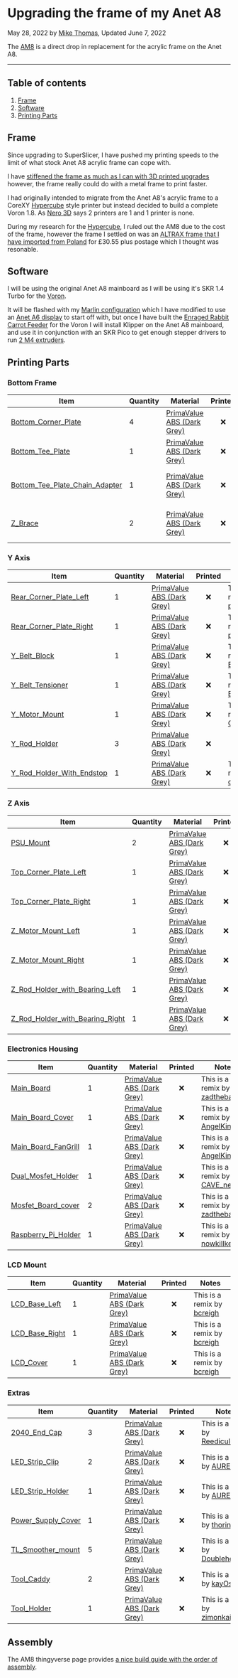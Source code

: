 # Upgrading the frame of my Anet A8

May 28, 2022 by [Mike Thomas](https://github.com/mikepthomas),
Updated June 7, 2022

The [AM8](https://www.thingiverse.com/thing:2263216) is a direct drop in replacement for the acrylic frame on the Anet A8.

---

## Table of contents

1. [Frame](#frame)
2. [Software](#software)
3. [Printing Parts](#printing-parts)

## Frame

Since upgrading to SuperSlicer, I have pushed my printing speeds to the limit of what stock Anet A8 acrylic frame can cope with.

I have [stiffened the frame as much as I can with 3D printed upgrades](printer-printed-upgrades.md#frame-bracing) however, the frame really could do with a metal frame to print faster.

I had originally intended to migrate from the Anet A8's acrylic frame to a CoreXY [Hypercube](printer-hypercube.md) style printer but instead decided to build a complete Voron 1.8. As [Nero 3D](https://www.onlybenchies.com/) says 2 printers are 1 and 1 printer is none.

During my research for the [Hypercube](printer-hypercube.md), I ruled out the AM8 due to the cost of the frame, however the frame I settled on was an [ALTRAX frame that I have imported from Poland](https://hobby-store.co.uk/frame-kits/altrax-anet-am8-3d-printer-frame.html) for £30.55 plus postage which I thought was resonable.

## Software

I will be using the original Anet A8 mainboard as I will be using it's SKR 1.4 Turbo for the [Voron](printer-voron-1.8.md).

It will be flashed with my [Marlin configuration](https://github.com/mikepthomas/Marlin/tree/2.0.x-Anet3D-V1-5) which I have modified to use an [Anet A6 display](https://shop.anet3d.com/products/lcd-screen-for-a6-a8-e10-e12) to start off with, but once I have built the [Enraged Rabbit Carrot Feeder](printer-enraged-rabbit-carrot-feeder.md) for the Voron I will install Klipper on the Anet A8 mainboard, and use it in conjunction with an SKR Pico to get enough stepper drivers to run [2 M4 extruders](printer-extruders-and-toolheads.md#voron-m4).

## Printing Parts

### Bottom Frame

| Item                                                                              | Quantity | Material                                                                   | Printed | Notes                                                             |
| --------------------------------------------------------------------------------- | -------- | -------------------------------------------------------------------------- | :-----: | ----------------------------------------------------------------- |
| [Bottom_Corner_Plate](https://www.thingiverse.com/thing:2263216/files)            | 4        | [PrimaValue ABS (Dark Grey)](printer-filament.md#primavalue-abs-dark-grey) |   :x:   |                                                                   |
| [Bottom_Tee_Plate](https://www.thingiverse.com/thing:2263216/files)               | 1        | [PrimaValue ABS (Dark Grey)](printer-filament.md#primavalue-abs-dark-grey) |   :x:   |                                                                   |
| [Bottom_Tee_Plate_Chain_Adapter](https://www.thingiverse.com/thing:2472832/files) | 1        | [PrimaValue ABS (Dark Grey)](printer-filament.md#primavalue-abs-dark-grey) |   :x:   | This is a remix by [Celphor](https://www.thingiverse.com/Celphor) |
| [Z_Brace](https://www.thingiverse.com/thing:3115521/files)                        | 2        | [PrimaValue ABS (Dark Grey)](printer-filament.md#primavalue-abs-dark-grey) |   :x:   | This is a remix by [swdave](https://www.thingiverse.com/swdave)   |

### Y Axis

| Item                                                                         | Quantity | Material                                                                   | Printed | Notes                                                                           |
| ---------------------------------------------------------------------------- | -------- | -------------------------------------------------------------------------- | :-----: | ------------------------------------------------------------------------------- |
| [Rear_Corner_Plate_Left](https://www.thingiverse.com/thing:2855523/files)    | 1        | [PrimaValue ABS (Dark Grey)](printer-filament.md#primavalue-abs-dark-grey) |   :x:   | This is a remix by [penkerton](https://www.thingiverse.com/penkerton)           |
| [Rear_Corner_Plate_Right](https://www.thingiverse.com/thing:2855523/files)   | 1        | [PrimaValue ABS (Dark Grey)](printer-filament.md#primavalue-abs-dark-grey) |   :x:   | This is a remix by [penkerton](https://www.thingiverse.com/penkerton)           |
| [Y_Belt_Block](https://www.thingiverse.com/thing:2342054/files)              | 1        | [PrimaValue ABS (Dark Grey)](printer-filament.md#primavalue-abs-dark-grey) |   :x:   | This is a remix by [Blocki_Austria](https://www.thingiverse.com/Blocki_Austria) |
| [Y_Belt_Tensioner](https://www.thingiverse.com/thing:2342054/files)          | 1        | [PrimaValue ABS (Dark Grey)](printer-filament.md#primavalue-abs-dark-grey) |   :x:   | This is a remix by [Blocki_Austria](https://www.thingiverse.com/Blocki_Austria) |
| [Y_Motor_Mount](https://www.thingiverse.com/thing:2657605/files)             | 1        | [PrimaValue ABS (Dark Grey)](printer-filament.md#primavalue-abs-dark-grey) |   :x:   | This is a remix by [GrkMangas](https://www.thingiverse.com/GrkMangas)           |
| [Y_Rod_Holder](https://www.thingiverse.com/thing:2263216/files)              | 3        | [PrimaValue ABS (Dark Grey)](printer-filament.md#primavalue-abs-dark-grey) |   :x:   |                                                                                 |
| [Y_Rod_Holder_With_Endstop](https://www.thingiverse.com/thing:2374305/files) | 1        | [PrimaValue ABS (Dark Grey)](printer-filament.md#primavalue-abs-dark-grey) |   :x:   | This is a remix by [cmccr88](https://www.thingiverse.com/cmccr88)               |

### Z Axis

| Item                                                                               | Quantity | Material                                                                   | Printed | Notes                                                                   |
| ---------------------------------------------------------------------------------- | -------- | -------------------------------------------------------------------------- | :-----: | ----------------------------------------------------------------------- |
| [PSU_Mount](https://www.thingiverse.com/thing:2430529/files)                       | 2        | [PrimaValue ABS (Dark Grey)](printer-filament.md#primavalue-abs-dark-grey) |   :x:   | This is a remix by [dziliak](https://www.thingiverse.com/dziliak)       |
| [Top_Corner_Plate_Left](https://www.thingiverse.com/thing:2855523/files)           | 1        | [PrimaValue ABS (Dark Grey)](printer-filament.md#primavalue-abs-dark-grey) |   :x:   | This is a remix by [penkerton](https://www.thingiverse.com/penkerton)   |
| [Top_Corner_Plate_Right](https://www.thingiverse.com/thing:2855523/files)          | 1        | [PrimaValue ABS (Dark Grey)](printer-filament.md#primavalue-abs-dark-grey) |   :x:   | This is a remix by [penkerton](https://www.thingiverse.com/penkerton)   |
| [Z_Motor_Mount_Left](https://www.thingiverse.com/thing:2984668/files)              | 1        | [PrimaValue ABS (Dark Grey)](printer-filament.md#primavalue-abs-dark-grey) |   :x:   | This is a remix by [xXChrissXx](https://www.thingiverse.com/xXChrissXx) |
| [Z_Motor_Mount_Right](https://www.thingiverse.com/thing:2984668/files)             | 1        | [PrimaValue ABS (Dark Grey)](printer-filament.md#primavalue-abs-dark-grey) |   :x:   | This is a remix by [xXChrissXx](https://www.thingiverse.com/xXChrissXx) |
| [Z_Rod_Holder_with_Bearing_Left](https://www.thingiverse.com/thing:2657605/files)  | 1        | [PrimaValue ABS (Dark Grey)](printer-filament.md#primavalue-abs-dark-grey) |   :x:   | This is a remix by [GrkMangas](https://www.thingiverse.com/GrkMangas)   |
| [Z_Rod_Holder_with_Bearing_Right](https://www.thingiverse.com/thing:2657605/files) | 1        | [PrimaValue ABS (Dark Grey)](printer-filament.md#primavalue-abs-dark-grey) |   :x:   | This is a remix by [GrkMangas](https://www.thingiverse.com/GrkMangas)   |

### Electronics Housing

| Item                                                                   | Quantity | Material                                                                   | Printed | Notes                                                                         |
| ---------------------------------------------------------------------- | -------- | -------------------------------------------------------------------------- | :-----: | ----------------------------------------------------------------------------- |
| [Main_Board](https://www.thingiverse.com/thing:2406117/files)          | 1        | [PrimaValue ABS (Dark Grey)](printer-filament.md#primavalue-abs-dark-grey) |   :x:   | This is a remix by [zadthebad](https://www.thingiverse.com/zadthebad)         |
| [Main_Board_Cover](https://www.thingiverse.com/thing:2861394/files)    | 1        | [PrimaValue ABS (Dark Grey)](printer-filament.md#primavalue-abs-dark-grey) |   :x:   | This is a remix by [AngelKing86](https://www.thingiverse.com/AngelKing86)     |
| [Main_Board_FanGrill](https://www.thingiverse.com/thing:2861394/files) | 1        | [PrimaValue ABS (Dark Grey)](printer-filament.md#primavalue-abs-dark-grey) |   :x:   | This is a remix by [AngelKing86](https://www.thingiverse.com/AngelKing86)     |
| [Dual_Mosfet_Holder](https://www.thingiverse.com/thing:4635678/files)  | 1        | [PrimaValue ABS (Dark Grey)](printer-filament.md#primavalue-abs-dark-grey) |   :x:   | This is a remix by [CAVE_news](https://www.thingiverse.com/CAVE_news)         |
| [Mosfet_Board_cover](https://www.thingiverse.com/thing:2406117/files)  | 2        | [PrimaValue ABS (Dark Grey)](printer-filament.md#primavalue-abs-dark-grey) |   :x:   | This is a remix by [zadthebad](https://www.thingiverse.com/zadthebad)         |
| [Raspberry_Pi_Holder](https://www.thingiverse.com/thing:2901269/files) | 1        | [PrimaValue ABS (Dark Grey)](printer-filament.md#primavalue-abs-dark-grey) |   :x:   | This is a remix by [nowkillkennys](https://www.thingiverse.com/nowkillkennys) |

### LCD Mount

| Item                                                              | Quantity | Material                                                                   | Printed | Notes                                                             |
| ----------------------------------------------------------------- | -------- | -------------------------------------------------------------------------- | :-----: | ----------------------------------------------------------------- |
| [LCD_Base_Left](https://www.thingiverse.com/thing:3116968/files)  | 1        | [PrimaValue ABS (Dark Grey)](printer-filament.md#primavalue-abs-dark-grey) |   :x:   | This is a remix by [bcreigh](https://www.thingiverse.com/bcreigh) |
| [LCD_Base_Right](https://www.thingiverse.com/thing:3116968/files) | 1        | [PrimaValue ABS (Dark Grey)](printer-filament.md#primavalue-abs-dark-grey) |   :x:   | This is a remix by [bcreigh](https://www.thingiverse.com/bcreigh) |
| [LCD_Cover](https://www.thingiverse.com/thing:3116968/files)      | 1        | [PrimaValue ABS (Dark Grey)](printer-filament.md#primavalue-abs-dark-grey) |   :x:   | This is a remix by [bcreigh](https://www.thingiverse.com/bcreigh) |

### Extras

| Item                                                                  | Quantity | Material                                                                   | Printed | Notes                                                                         |
| --------------------------------------------------------------------- | -------- | -------------------------------------------------------------------------- | :-----: | ----------------------------------------------------------------------------- |
| [2040_End_Cap](https://www.thingiverse.com/thing:2396127/files)       | 3        | [PrimaValue ABS (Dark Grey)](printer-filament.md#primavalue-abs-dark-grey) |   :x:   | This is a remix by [Reediculous](https://www.thingiverse.com/Reediculous)     |
| [LED_Strip_Clip](https://www.thingiverse.com/thing:2797157/files)     | 2        | [PrimaValue ABS (Dark Grey)](printer-filament.md#primavalue-abs-dark-grey) |   :x:   | This is a remix by [AUREL_14](https://www.thingiverse.com/AUREL_14)           |
| [LED_Strip_Holder](https://www.thingiverse.com/thing:2797157/files)   | 1        | [PrimaValue ABS (Dark Grey)](printer-filament.md#primavalue-abs-dark-grey) |   :x:   | This is a remix by [AUREL_14](https://www.thingiverse.com/AUREL_14)           |
| [Power_Supply_Cover](https://www.thingiverse.com/thing:2744900/files) | 1        | [PrimaValue ABS (Dark Grey)](printer-filament.md#primavalue-abs-dark-grey) |   :x:   | This is a remix by [thorinair](https://www.thingiverse.com/thorinair)         |
| [TL_Smoother_mount](https://www.thingiverse.com/thing:3194074/files)  | 5        | [PrimaValue ABS (Dark Grey)](printer-filament.md#primavalue-abs-dark-grey) |   :x:   | This is a remix by [Doublehelix88](https://www.thingiverse.com/Doublehelix88) |
| [Tool_Caddy](https://www.thingiverse.com/thing:2441957/files)         | 2        | [PrimaValue ABS (Dark Grey)](printer-filament.md#primavalue-abs-dark-grey) |   :x:   | This is a remix by [kayOs](https://www.thingiverse.com/kayOs)                 |
| [Tool_Holder](https://www.thingiverse.com/thing:2764362/files)        | 1        | [PrimaValue ABS (Dark Grey)](printer-filament.md#primavalue-abs-dark-grey) |   :x:   | This is a remix by [zimonkaizoku](https://www.thingiverse.com/zimonkaizoku)   |

## Assembly

The AM8 thingyverse page provides [a nice build guide with the order of assembly](https://cdn.thingiverse.com/assets/18/96/c9/fc/38/Build_Guide.pdf).
